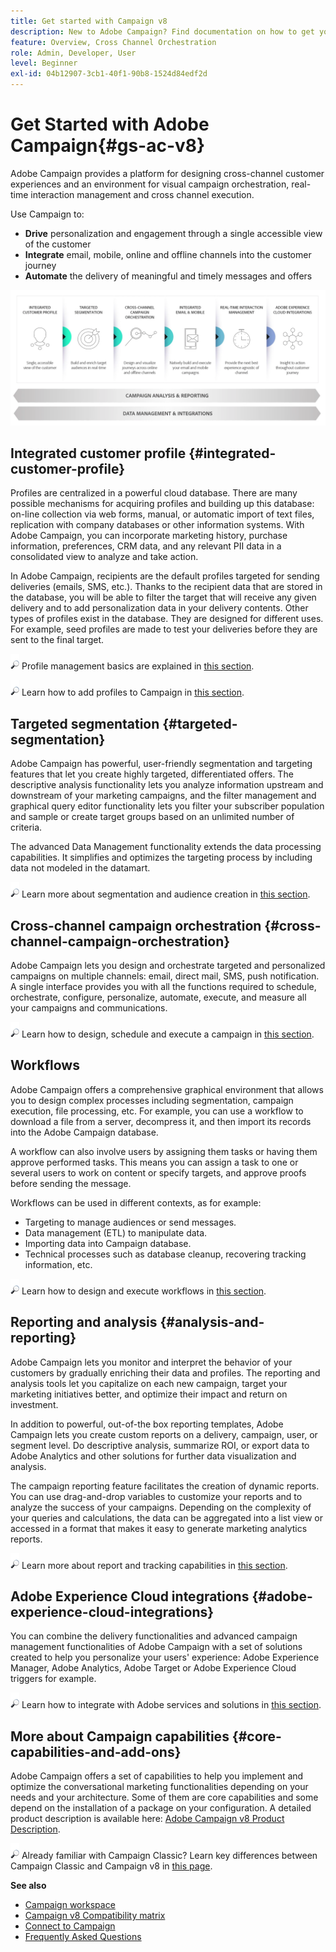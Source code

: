 ```yaml
---
title: Get started with Campaign v8
description: New to Adobe Campaign? Find documentation on how to get your software up and running and where to begin with the interface.
feature: Overview, Cross Channel Orchestration
role: Admin, Developer, User
level: Beginner
exl-id: 04b12907-3cb1-40f1-90b8-1524d84edf2d
---
```

# Get Started with Adobe Campaign{#gs-ac-v8}

Adobe Campaign provides a platform for designing cross-channel customer experiences and an environment for visual campaign orchestration, real-time interaction management and cross channel execution.

Use Campaign to:

* **Drive** personalization and engagement through a single accessible view of the customer
* **Integrate** email, mobile, online and offline channels into the customer journey
* **Automate** the delivery of meaningful and timely messages and offers

![](assets/ac-capabilities.png) 

## Integrated customer profile {#integrated-customer-profile}

Profiles are centralized in a powerful cloud database. There are many possible mechanisms for acquiring profiles and building up this database: on-line collection via web forms, manual, or automatic import of text files, replication with company databases or other information systems. With Adobe Campaign, you can incorporate marketing history, purchase information, preferences, CRM data, and any relevant PII data in a consolidated view to analyze and take action.

In Adobe Campaign, recipients are the default profiles targeted for sending deliveries (emails, SMS, etc.). Thanks to the recipient data that are stored in the database, you will be able to filter the target that will receive any given delivery and to add personalization data in your delivery contents. Other types of profiles exist in the database. They are designed for different uses. For example, seed profiles are made to test your deliveries before they are sent to the final target.

![](../assets/do-not-localize/glass.png) Profile management basics are explained in [this section](audiences.md).

![](../assets/do-not-localize/glass.png) Learn how to add profiles to Campaign in [this section](import.md).

## Targeted segmentation {#targeted-segmentation}

Adobe Campaign has powerful, user-friendly segmentation and targeting features that let you create highly targeted, differentiated offers. The descriptive analysis functionality lets you analyze information upstream and downstream of your marketing campaigns, and the filter management and graphical query editor functionality lets you filter your subscriber population and sample or create target groups based on an unlimited number of criteria. 

The advanced Data Management functionality extends the data processing capabilities. It simplifies and optimizes the targeting process by including data not modeled in the datamart. 

![](../assets/do-not-localize/glass.png) Learn more about segmentation and audience creation in [this section](audiences.md).

## Cross-channel campaign orchestration {#cross-channel-campaign-orchestration}

Adobe Campaign lets you design and orchestrate targeted and personalized campaigns on multiple channels: email, direct mail, SMS, push notification. A single interface provides you with all the functions required to schedule, orchestrate, configure, personalize, automate, execute, and measure all your campaigns and communications. 

![](../assets/do-not-localize/glass.png) Learn how to design, schedule and execute a campaign in [this section](campaigns.md).

## Workflows

Adobe Campaign offers a comprehensive graphical environment that allows you to design complex processes including segmentation, campaign execution, file processing, etc. For example, you can use a workflow to download a file from a server, decompress it, and then import its records into the Adobe Campaign database.

A workflow can also involve users by assigning them tasks or having them approve performed tasks. This means you can assign a task to one or several users to work on content or specify targets, and approve proofs before sending the message.

Workflows can be used in different contexts, as for example:

* Targeting to manage audiences or send messages.
* Data management (ETL) to manipulate data.
* Importing data into Campaign database.
* Technical processes such as database cleanup, recovering tracking information, etc.

![](../assets/do-not-localize/glass.png) Learn how to design and execute workflows in [this section](../config/workflows.md).

## Reporting and analysis {#analysis-and-reporting}

Adobe Campaign lets you monitor and interpret the behavior of your customers by gradually enriching their data and profiles. The reporting and analysis tools let you capitalize on each new campaign, target your marketing initiatives better, and optimize their impact and return on investment. 

In addition to powerful, out-of-the box reporting templates, Adobe Campaign lets you create custom reports on a delivery, campaign, user, or segment level. Do descriptive analysis, summarize ROI, or export data to Adobe Analytics and other solutions for further data visualization and analysis.

The campaign reporting feature facilitates the creation of dynamic reports. You can use drag-and-drop variables to customize your reports and to analyze the success of your campaigns. Depending on the complexity of your queries and calculations, the data can be aggregated into a list view or accessed in a format that makes it easy to generate marketing analytics reports.


![](../assets/do-not-localize/glass.png) Learn more about report and tracking capabilities in [this section](../reporting/gs-reporting.md).

## Adobe Experience Cloud integrations {#adobe-experience-cloud-integrations}

You can combine the delivery functionalities and advanced campaign management functionalities of Adobe Campaign with a set of solutions created to help you personalize your users' experience: Adobe Experience Manager, Adobe Analytics, Adobe Target or Adobe Experience Cloud triggers for example.  

![](../assets/do-not-localize/glass.png) Learn how to integrate with Adobe services and solutions in [this section](../connect/integration.md).

## More about Campaign capabilities {#core-capabilities-and-add-ons}

Adobe Campaign offers a set of capabilities to help you implement and optimize the conversational marketing functionalities depending on your needs and your architecture. Some of them are core capabilities and some depend on the installation of a package on your configuration. A detailed product description is available here: [Adobe Campaign v8 Product Description](https://helpx.adobe.com/legal/product-descriptions/adobe-campaign-managed-cloud-services.html).

![](../assets/do-not-localize/glass.png) Already familiar with Campaign Classic? Learn key differences between Campaign Classic and Campaign v8 in [this page](v7-to-v8.md).

**See also**

* [Campaign workspace](campaign-ui.md)
* [Campaign v8 Compatibility matrix](compatibility-matrix.md)
* [Connect to Campaign](connect.md)
* [Frequently Asked Questions](campaign-faq.md)
